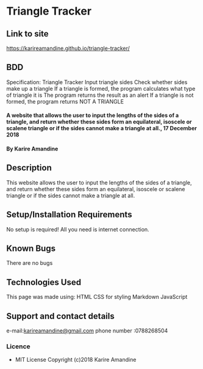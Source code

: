 # Triangle Tracker #
## Link to site
 https://karireamandine.github.io/triangle-tracker/
## BDD
Specification: Triangle Tracker
 Input triangle sides
 Check whether sides make up a triangle
 If a triangle is formed, the program calculates what type of triangle it is
 The program returns the result as an alert
 If a triangle is not formed, the program returns NOT A TRIANGLE
 #### A website that allows the user to input the lengths of the sides of a triangle, and return whether these sides form an equilateral, isoscele or scalene triangle or if the sides cannot make a triangle at all., 17 December 2018
 #### By **Karire Amandine**
## Description
This website allows the user to input the lengths of the sides of a triangle, and return whether these sides form an equilateral, isoscele or scalene triangle or if the sides cannot make a triangle at all.
## Setup/Installation Requirements
No setup is required! All you need is internet connection.
## Known Bugs
There are no bugs
## Technologies Used
This page was made using:
HTML 
CSS for styling 
Markdown 
JavaScript
## Support and contact details
e-mail:karireamandine@gmail.com
phone number :0788268504
### Licence
* MIT License Copyright (c)2018 Karire Amandine